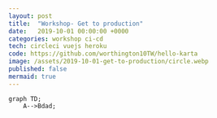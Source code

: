 ```yaml
---
layout: post
title:  "Workshop- Get to production"
date:   2019-10-01 00:00:00 +0000
categories: workshop ci-cd
tech: circleci vuejs heroku
code: https://github.com/worthington10TW/hello-karta
image: /assets/2019-10-01-get-to-production/circle.webp
published: false
mermaid: true
---
```

```mermaid
graph TD;
    A-->Bdad;
```
<!--more-->

